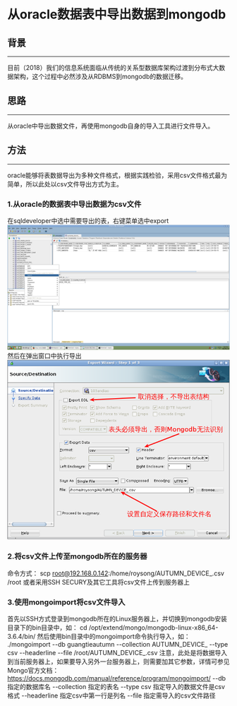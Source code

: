 # 从oracle数据表中导出数据到mongodb
## 背景
----------------------
目前（2018）我们的信息系统面临从传统的关系型数据库架构过渡到分布式大数据架构，这个过程中必然涉及从RDBMS到mongodb的数据迁移。  
## 思路
----------
从oracle中导出数据文件，再使用mongodb自身的导入工具进行文件导入。
## 方法
----------
oracle能够将表数据导出为多种文件格式，根据实践检验，采用csv文件格式最为简单，所以此处以csv文件导出方式为主。
### 1.从oracle的数据表中导出数据为csv文件
在sqldeveloper中选中需要导出的表，右键菜单选中export
![在sqldeveloper中选中需要导出的表](https://github.com/roysong/reseachTec/raw/master/bigData/static/mongo/sqldev.png)
然后在弹出窗口中执行导出
![执行导出](https://github.com/roysong/reseachTec/raw/master/bigData/static/mongo/exportWindow.png)
### 2.将csv文件上传至mongodb所在的服务器
命令方式：
scp root@192.168.0.142:/home/roysong/AUTUMN_DEVICE_.csv /root
或者采用SSH SECURY及其它工具将csv文件上传到服务器上
### 3.使用mongoimport将csv文件导入
首先以SSH方式登录到mongodb所在的Linux服务器上，并切换到mongodb安装目录下的bin目录中，如： 
cd /opt/extend/mongo/mongodb-linux-x86_64-3.6.4/bin/
然后使用bin目录中的mongoimport命令执行导入，如：
./mongoimport --db guangtieautumn --collection AUTUMN_DEVICE_ --type csv --headerline --file /root/AUTUMN_DEVICE_.csv
注意，此处是将数据导入到当前服务器上，如果要导入另外一台服务器上，则需要加其它参数，详情可参见Mongo官方文档：https://docs.mongodb.com/manual/reference/program/mongoimport/
--db 指定的数据库名
--collection 指定的表名
--type csv 指定导入的数据文件是csv格式
--headerline 指定csv中第一行是列名
--file 指定需导入的csv文件路径
